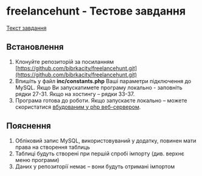 # freelancehunt - Тестове завдання

[Текст завдання](https://github.com/freelancehunt/code-test)

## Встановлення

1. Клонуйте репозиторій за посиланням [https://github.com/bibrkacity/freelancehunt.git](https://github.com/bibrkacity/freelancehunt.git)
2. Впишіть у файл **inc/constants.php** Ваші параметри підключення до MySQL. Якщо Ви запускатимете програму локально - заповніть рядки 27-31. Якщо на хостингу – рядки 33-37.
3. Програма готова до роботи. Якщо запускаєте локально – можете скористатися [вбудованим у php веб-сервером](https://www.php.net/manual/en/features.commandline.webserver.php). 

## Пояснення

1. Обліковий запис MySQL, використовуваний у додатку, повинен мати права на створення таблиць 
2. Таблиці будуть створені при першій спробі імпорту (див. верхнє меню програми)
3. Даних у репозиторії немає – вони будуть отримані імпортом